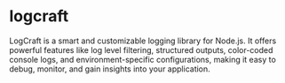 # logcraft
LogCraft is a smart and customizable logging library for Node.js. It offers powerful features like log level filtering, structured outputs, color-coded console logs, and environment-specific configurations, making it easy to debug, monitor, and gain insights into your application.

